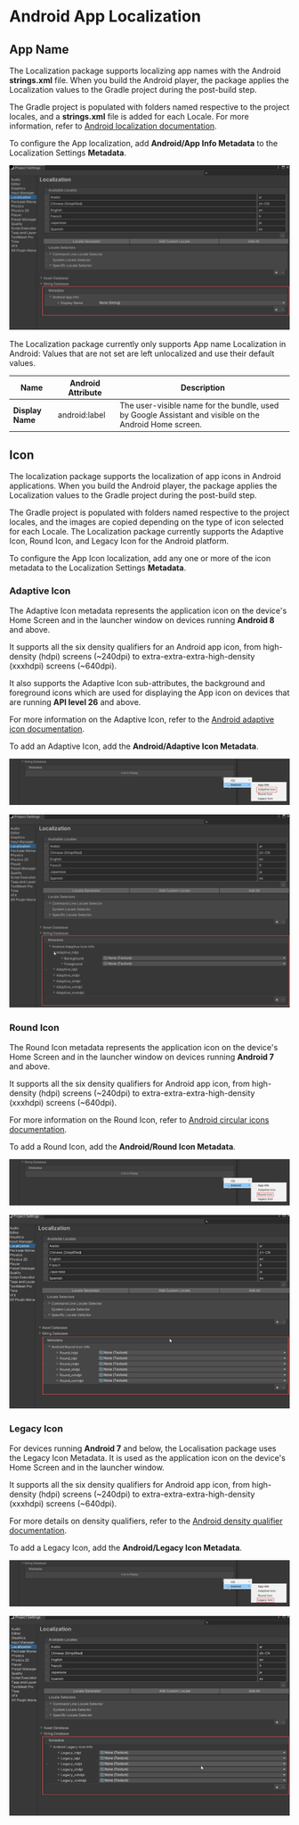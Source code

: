 # Android App Localization

## App Name

The Localization package supports localizing app names with the Android **strings.xml** file. When you build the Android player, the package applies the Localization values to the Gradle project during the post-build step.

The Gradle project is populated with folders named respective to the project locales, and a **strings.xml** file is added for each Locale. For more information, refer to [Android localization documentation](https://developer.android.com/guide/topics/resources/localization).

To configure the App localization, add **Android/App Info Metadata** to the Localization Settings **Metadata**.

![To configure the App localization, add Android/App Info Metadata to the Localization Settings Metadata.](images/AndroidAppInfoMetadata.png)

The Localization package currently only supports App name Localization in Android:
Values that are not set are left unlocalized and use their default values.

| **Name**         | **Android Attribute** | **Description** |
| ---------------- | --------------------- | --------------- |
| **Display Name** | android:label         | The user-visible name for the bundle, used by Google Assistant and visible on the Android Home screen.

## Icon

The localization package supports the localization of app icons in Android applications. When you build the Android player, the package applies the Localization values to the Gradle project during the post-build step.

The Gradle project is populated with folders named respective to the project locales, and the images are copied depending on the type of icon selected for each Locale. The Localization package currently supports the Adaptive Icon, Round Icon, and Legacy Icon for the Android platform.

To configure the App Icon localization, add any one or more of the icon metadata to the Localization Settings **Metadata**.

### Adaptive Icon

The Adaptive Icon metadata represents the application icon on the device's Home Screen and in the launcher window on devices running **Android 8** and above.

It supports all the six density qualifiers for an Android app icon, from high-density (hdpi) screens (~240dpi) to extra-extra-extra-high-density (xxxhdpi) screens (~640dpi).

It also supports the Adaptive Icon sub-attributes, the background and foreground icons which are used for displaying the App icon on devices that are running **API level 26** and above.

For more information on the Adaptive Icon, refer to the [Android adaptive icon documentation](https://developer.android.com/guide/practices/ui_guidelines/icon_design_adaptive).

To add an Adaptive Icon, add the **Android/Adaptive Icon Metadata**.

![To add an Adaptive Icon, add the Android/Adaptive Icon Metadata.](images/AndroidAdaptiveIconMetadataMenu.png)

![The Adaptive Icon editor.](images/AndroidAdaptiveIconMetadata.png)

### Round Icon

The Round Icon metadata represents the application icon on the device's Home Screen and in the launcher window on devices running **Android 7** and above.

It supports all the six density qualifiers for Android app icon, from high-density (hdpi) screens (~240dpi) to extra-extra-extra-high-density (xxxhdpi) screens (~640dpi).

For more information on the Round Icon, refer to [Android circular icons documentation](https://developer.android.com/about/versions/nougat/android-7.1.html#circular-icons).

To add a Round Icon, add the **Android/Round Icon Metadata**.

![To add a Round Icon, add the Android/Round Icon Metadata.](images/AndroidRoundIconMetadataMenu.png)

![The Round Icon editor.](images/AndroidRoundIconMetadata.png)

### Legacy Icon

For devices running **Android 7** and below, the Localisation package uses the Legacy Icon Metadata. It is used as the application icon on the device's Home Screen and in the launcher window.

It supports all the six density qualifiers for Android app icon, from high-density (hdpi) screens (~240dpi) to extra-extra-extra-high-density (xxxhdpi) screens (~640dpi).

For more details on density qualifiers, refer to the [Android density qualifier documentation](https://developer.android.com/training/multiscreen/screendensities#TaskProvideAltBmp).

To add a Legacy Icon, add the **Android/Legacy Icon Metadata**.

![To add a Legacy Icon, add the Android/Legacy Icon Metadata.](images/AndroidLegacyIconMetadataMenu.png)

![The Legacy Icon editor.](images/AndroidLegacyIconMetadata.png)
